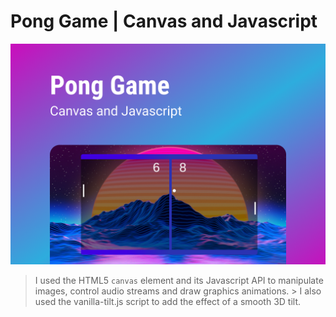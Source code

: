 # Pong Game | Canvas and Javascript

![cover](cover.png)

> I used the HTML5 `canvas` element and its Javascript API to manipulate images, control audio streams and draw graphics animations. > I also used the vanilla-tilt.js script to add the effect of a smooth 3D tilt.
